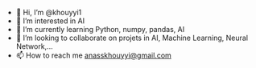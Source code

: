 - 👋 Hi, I’m @khouyyi1
- 👀 I’m interested in AI
- 🌱 I’m currently learning Python, numpy, pandas, AI
- 💞️ I’m looking to collaborate on projets in AI, Machine Learning, Neural Network,...
- 📫 How to reach me anasskhouyyi@gmail.com

<!---
khouyyi1/khouyyi1 is a ✨ special ✨ repository because its `README.md` (this file) appears on your GitHub profile.
You can click the Preview link to take a look at your changes.
--->
